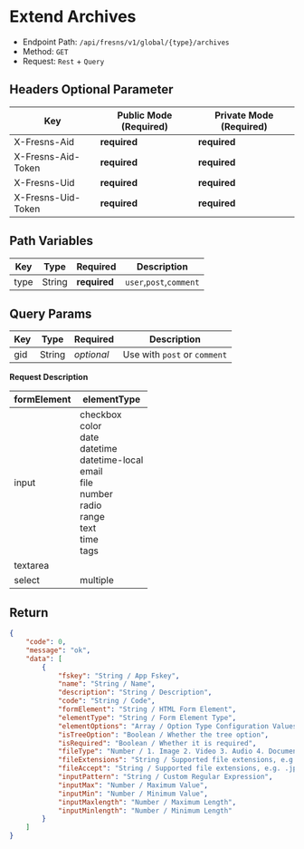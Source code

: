 # Extend Archives

- Endpoint Path: `/api/fresns/v1/global/{type}/archives`
- Method: `GET`
- Request: `Rest` + `Query`

## Headers Optional Parameter

| Key | Public Mode (Required) | Private Mode (Required) |
| --- | --- | --- |
| X-Fresns-Aid | **required** | **required** |
| X-Fresns-Aid-Token | **required** | **required** |
| X-Fresns-Uid | **required** | **required** |
| X-Fresns-Uid-Token | **required** | **required** |

## Path Variables

| Key | Type | Required | Description |
| --- | --- | --- | --- |
| type | String | **required** | `user`,`post`,`comment` |

## Query Params

| Key | Type | Required | Description |
| --- | --- | --- | --- |
| gid | String | *optional* | Use with `post` or `comment` |

**Request Description**

| formElement | elementType |
| --- | --- |
| input | checkbox<br>color<br>date<br>datetime<br>datetime-local<br>email<br>file<br>number<br>radio<br>range<br>text<br>time<br>tags |
| textarea |  |
| select | multiple |

## Return

```json
{
    "code": 0,
    "message": "ok",
    "data": [
        {
            "fskey": "String / App Fskey",
            "name": "String / Name",
            "description": "String / Description",
            "code": "String / Code",
            "formElement": "String / HTML Form Element",
            "elementType": "String / Form Element Type",
            "elementOptions": "Array / Option Type Configuration Values",
            "isTreeOption": "Boolean / Whether the tree option",
            "isRequired": "Boolean / Whether it is required",
            "fileType": "Number / 1. Image 2. Video 3. Audio 4. Document", // Used when elementType is file
            "fileExtensions": "String / Supported file extensions, e.g. jpg, png", // Used when elementType is file
            "fileAccept": "String / Supported file extensions, e.g. .jpg, .png", // Used when elementType is file
            "inputPattern": "String / Custom Regular Expression",
            "inputMax": "Number / Maximum Value",
            "inputMin": "Number / Minimum Value",
            "inputMaxlength": "Number / Maximum Length",
            "inputMinlength": "Number / Minimum Length"
        }
    ]
}
```
